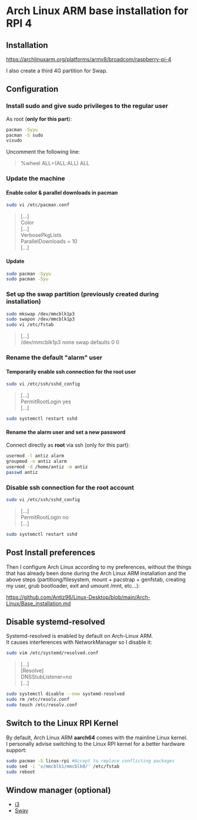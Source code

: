 # Arch Linux ARM base installation for RPI 4

## Installation

<https://archlinuxarm.org/platforms/armv8/broadcom/raspberry-pi-4>

I also create a third 4G partition for Swap.

## Configuration

### Install sudo and give sudo privileges to the regular user

As root (**only for this part**):

```bash
pacman -Syyu
pacman -S sudo
visudo
```

Uncomment the following line:  
> %wheel ALL=(ALL:ALL) ALL

### Update the machine

#### Enable color & parallel downloads in pacman

```bash
sudo vi /etc/pacman.conf
```

> [...]  
> Color  
> [...]  
> VerbosePkgLists  
> ParallelDownloads = 10  
> [...]

#### Update

```bash
sudo pacman -Syyu
sudo pacman -Syu
```

### Set up the swap partition (previously created during installation)

```bash
sudo mkswap /dev/mmcblk1p3
sudo swapon /dev/mmcblk1p3
sudo vi /etc/fstab
```

> [...]  
> /dev/mmcblk1p3  none    swap    defaults        0       0

### Rename the default "alarm" user

#### Temporarily enable ssh connection for the root user

```bash
sudo vi /etc/ssh/sshd_config
```

> [...]  
> PermitRootLogin yes  
> [...]

```bash
sudo systemctl restart sshd
```

#### Rename the alarm user and set a new password

Connect directly as **root** via ssh (only for this part):

```bash
usermod -l antiz alarm
groupmod -n antiz alarm
usermod -d /home/antiz -m antiz
passwd antiz
```

### Disable ssh connection for the root account

```bash
sudo vi /etc/ssh/sshd_config
```

> [...]  
> PermitRootLogin no  
> [...]

```bash
sudo systemctl restart sshd
```

## Post Install preferences

Then I configure Arch Linux according to my preferences, without the things that has already been done during the Arch Linux ARM installation and the above steps (partitiong/filesystem, mount + pacstrap + genfstab, creating my user, grub bootloader, exit and umount /mnt, etc...):

<https://github.com/Antiz96/Linux-Desktop/blob/main/Arch-Linux/Base_installation.md>

## Disable systemd-resolved

Systemd-resolved is enabled by default on Arch-Linux ARM.  
It causes interferences with NetworkManager so I disable it:

```bash
sudo vim /etc/systemd/resolved.conf
```

> [...]  
> [Resolve]  
> DNSStubListener=no  
> [...]

```bash
sudo systemctl disable --now systemd-resolved
sudo rm /etc/resolv.conf
sudo touch /etc/resolv.conf
```

## Switch to the Linux RPI Kernel

By default, Arch Linux ARM **aarch64** comes with the mainline Linux kernel.  
I personally advise switching to the Linux RPI kernel for a better hardware support:

```bash
sudo pacman -S linux-rpi #Accept to replace conflicting packages
sudo sed -i 's/mmcblk1/mmcblk0/' /etc/fstab
sudo reboot
```

## Window manager (optional)

- [i3](https://github.com/Antiz96/Linux-Desktop/blob/main/Arch-Linux/i3.md)
- [Sway](https://github.com/Antiz96/Linux-Desktop/blob/main/Arch-Linux/Sway.md)
